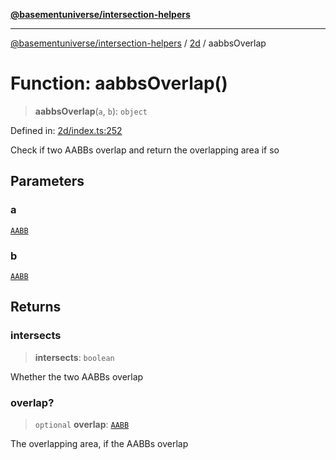 [**@basementuniverse/intersection-helpers**](../../README.md)

***

[@basementuniverse/intersection-helpers](../../README.md) / [2d](../README.md) / aabbsOverlap

# Function: aabbsOverlap()

> **aabbsOverlap**(`a`, `b`): `object`

Defined in: [2d/index.ts:252](https://github.com/basementuniverse/intersection-helpers/blob/3a364a58f0714fe52065b40529091d774e3a1a50/src/2d/index.ts#L252)

Check if two AABBs overlap and return the overlapping area if so

## Parameters

### a

[`AABB`](../types/type-aliases/AABB.md)

### b

[`AABB`](../types/type-aliases/AABB.md)

## Returns

### intersects

> **intersects**: `boolean`

Whether the two AABBs overlap

### overlap?

> `optional` **overlap**: [`AABB`](../types/type-aliases/AABB.md)

The overlapping area, if the AABBs overlap
